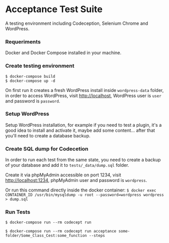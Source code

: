 # Acceptance Test Suite

A testing environment including Codeception, Selenium Chrome and WordPress.

### Requeriments
Docker and Docker Compose installed in your machine.

### Create testing environment
```
$ docker-compose build
$ docker-compose up -d
```

On first run it creates a fresh WordPress install inside `wordpress-data` folder, in order to access WordPress, visit [http://localhost](http://localhost), WordPress user is `user` and password is `password`.

### Setup WordPress
Setup WordPress installation, for example if you need to test a plugin, it's a good idea to install and activate it, maybe add some content... after that you'll need to create a database backup.

### Create SQL dump for Codecetion
In order to run each test from the same state, you need to create a backup of your database and add it to `tests/_data/dump.sql` folder.

Create it via phpMyAdmin accessible on port 1234, visit [http://localhost:1234](http://localhost:1234), phpMyAdmin user and password is `wordpress`.

Or run this command directly inside the docker container:
`$ docker exec CONTAINER_ID /usr/bin/mysqldump -u root --password=wordpress wordpress > dump.sql`

### Run Tests
`$ docker-compose run --rm codecept run`

`$ docker-compose run --rm codecept run acceptance some-folder/Some_Class_Cest:some_function --steps`
